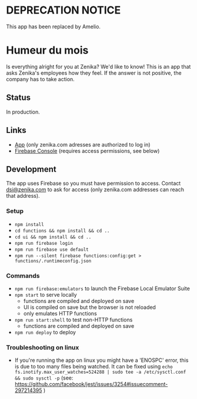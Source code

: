 # DEPRECATION NOTICE

This app has been replaced by Amelio.

# Humeur du mois

Is everything alright for you at Zenika? We'd like to know! This is an app that asks Zenika's employees how they feel. If the answer is not positive, the company has to take action.

## Status

In production.

## Links

- [App](https://humeur-du-mois-2018.firebaseapp.com) (only zenika.com adresses are authorized to log in)
- [Firebase Console](https://console.firebase.google.com/) (requires access permissions, see below)

## Development

The app uses Firebase so you must have permission to access. Contact dsi@zenika.com to ask for access (only zenika.com addresses can reach that address).

### Setup

- `npm install`
- `cd functions && npm install && cd ..`
- `cd ui && npm install && cd ..`
- `npm run firebase login`
- `npm run firebase use default`
- `npm run --silent firebase functions:config:get > functions/.runtimeconfig.json`

### Commands

- `npm run firebase:emulators` to launch the Firebase Local Emulator Suite
- `npm start` to serve locally
  - functions are compiled and deployed on save
  - UI is compiled on save but the browser is not reloaded
  - only emulates HTTP functions
- `npm run start:shell` to test non-HTTP functions
  - functions are compiled and deployed on save
- `npm run deploy` to deploy

### Troubleshooting on linux

- If you're running the app on linux you might have a 'ENOSPC' error, this is due to too many files being watched. It can be fixed using `echo fs.inotify.max_user_watches=524288 | sudo tee -a /etc/sysctl.conf && sudo sysctl -p` (see: https://github.com/facebook/jest/issues/3254#issuecomment-297214395 )
